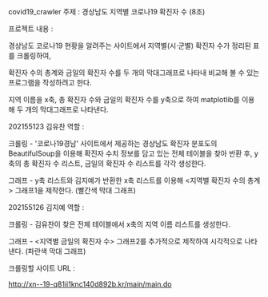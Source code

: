 covid19_crawler
주제 : 경상남도 지역별 코로나19 확진자 수 (8조)

프로젝트 내용 :

경상남도 코로나19 현황을 알려주는 사이트에서 지역별(시·군별) 확진자 수가 정리된 표를 크롤링하여,

확진자 수의 총계와 금일의 확진자 수를 두 개의 막대그래프로 나타내 비교해 볼 수 있는 프로그램을 작성하려고 한다.

지역 이름을 x축, 총 확진자 수와 금일의 확진자 수를 y축으로 하여 matplotlib를 이용해 두 개의 막대그래프로 나타낸다.

202155123 김유찬 역할 :

크롤링 - '코로나19경남' 사이트에서 제공하는 경상남도 확진자 분포도의 BeautifulSoup을 이용해 확진자 수치 정보를 담고 있는 전체 테이블을 찾아 반환 후, y축의 총 확진자 수 리스트, 금일의 확진자 수 리스트를 각각 생성한다.

그래프 - y축 리스트와 김지예가 반환한 x축 리스트를 이용해 <지역별 확진자 수의 총계> 그래프1을 제작한다. (빨간색 막대 그래프)

202155126 김지예 역할 :

크롤링 - 김유찬이 찾은 전체 테이블에서 x축의 지역 이름 리스트를 생성한다.

그래프 - <지역별 금일의 확진자 수> 그래프2를 추가적으로 제작하여 시각적으로 나타낸다. (파란색 막대 그래프)

크롤링할 사이트 URL :

http://xn--19-q81ii1knc140d892b.kr/main/main.do
